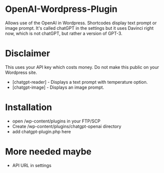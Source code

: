 # OpenAI-Wordpress-Plugin
Allows use of the OpenAI in Wordpress. Shortcodes display text prompt or image prompt. It's called chatGPT in the settings but it uses Davinci right now, which is not chatGPT, but rather a version of GPT-3. 

# Disclaimer

This uses your API key which costs money. Do not make this public on your Wordpress site.

* [chatgpt-reader] - Displays a text prompt with temperature option. 
* [chatgpt-image] - Displays an image prompt. 

# Installation
* open /wp-content/plugins in your FTP/SCP
* Create /wp-content/plugins/chatgpt-openai directory
* add chatgpt-plugin.php here

# More needed maybe
* API URL in settings
